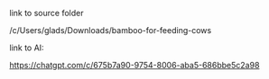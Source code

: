 link to source folder

/c/Users/glads/Downloads/bamboo-for-feeding-cows


link to AI:

https://chatgpt.com/c/675b7a90-9754-8006-aba5-686bbe5c2a98
